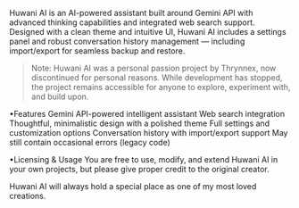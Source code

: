 
Huwani AI is an AI-powered assistant built around Gemini API with advanced thinking capabilities and integrated web search support. Designed with a clean theme and intuitive UI, Huwani AI includes a settings panel and robust conversation history management — including import/export for seamless backup and restore.

> Note: Huwani AI was a personal passion project by Thrynnex, now discontinued for personal reasons. While development has stopped, the project remains accessible for anyone to explore, experiment with, and build upon.


•Features
Gemini API-powered intelligent assistant
Web search integration
Thoughtful, minimalistic design with a polished theme
Full settings and customization options
Conversation history with import/export support
May still contain occasional errors (legacy code)


•Licensing & Usage
You are free to use, modify, and extend Huwani AI in your own projects, but please give proper credit to the original creator.

Huwani AI will always hold a special place as one of my most loved creations.
